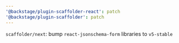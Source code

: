 ```yaml
---
'@backstage/plugin-scaffolder-react': patch
'@backstage/plugin-scaffolder': patch
---
```


`scaffolder/next`: bump `react-jsonschema-form` libraries to `v5-stable`
